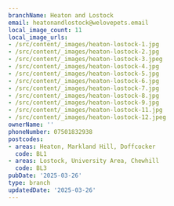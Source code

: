 ```yaml
---
branchName: Heaton and Lostock
email: heatonandlostock@welovepets.email
local_image_count: 11
local_image_urls:
- /src/content/_images/heaton-lostock-1.jpg
- /src/content/_images/heaton-lostock-2.jpg
- /src/content/_images/heaton-lostock-3.jpeg
- /src/content/_images/heaton-lostock-4.jpg
- /src/content/_images/heaton-lostock-5.jpg
- /src/content/_images/heaton-lostock-6.jpg
- /src/content/_images/heaton-lostock-7.jpg
- /src/content/_images/heaton-lostock-8.jpg
- /src/content/_images/heaton-lostock-9.jpg
- /src/content/_images/heaton-lostock-11.jpg
- /src/content/_images/heaton-lostock-12.jpeg
ownerName: ''
phoneNumber: 07501832938
postcodes:
- areas: Heaton, Markland Hill, Doffcocker
  code: BL1
- areas: Lostock, University Area, Chewhill
  code: BL3
pubDate: '2025-03-26'
type: branch
updatedDate: '2025-03-26'
---
```




